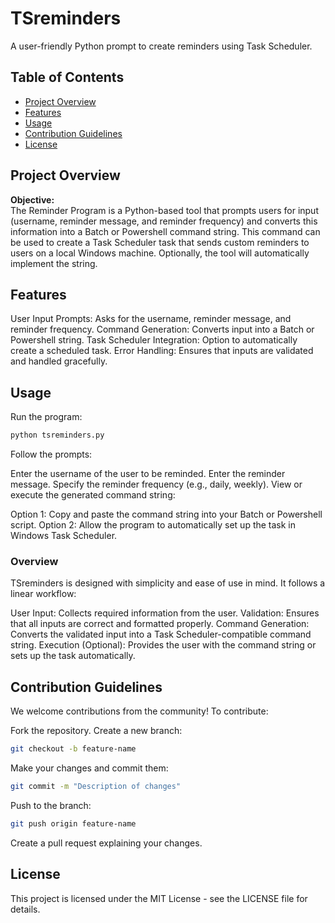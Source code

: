 # TSreminders
A user-friendly Python prompt to create reminders using Task Scheduler.

## Table of Contents
- [Project Overview](#project-overview)
- [Features](#features)
- [Usage](#usage)
- [Contribution Guidelines](#contribution-guidelines)
- [License](#license)

## Project Overview
**Objective:**  
The Reminder Program is a Python-based tool that prompts users for input (username, reminder message, and reminder frequency) and converts this information into a Batch or Powershell command string. This command can be used to create a Task Scheduler task that sends custom reminders to users on a local Windows machine.  Optionally, the tool will automatically implement the string.

## Features
User Input Prompts: Asks for the username, reminder message, and reminder frequency.
Command Generation: Converts input into a Batch or Powershell string.
Task Scheduler Integration: Option to automatically create a scheduled task.
Error Handling: Ensures that inputs are validated and handled gracefully.

## Usage
Run the program:
```bash
python tsreminders.py
```

Follow the prompts:

Enter the username of the user to be reminded.
Enter the reminder message.
Specify the reminder frequency (e.g., daily, weekly).
View or execute the generated command string:

Option 1: Copy and paste the command string into your Batch or Powershell script.
Option 2: Allow the program to automatically set up the task in Windows Task Scheduler.

### Overview
TSreminders is designed with simplicity and ease of use in mind. It follows a linear workflow:

User Input: Collects required information from the user.
Validation: Ensures that all inputs are correct and formatted properly.
Command Generation: Converts the validated input into a Task Scheduler-compatible command string.
Execution (Optional): Provides the user with the command string or sets up the task automatically.


## Contribution Guidelines
We welcome contributions from the community! To contribute:

Fork the repository.
Create a new branch:
```bash
git checkout -b feature-name
```
Make your changes and commit them:
```bash
git commit -m "Description of changes"
```
Push to the branch:
```bash
git push origin feature-name
```
Create a pull request explaining your changes.

## License
This project is licensed under the MIT License - see the LICENSE file for details.
